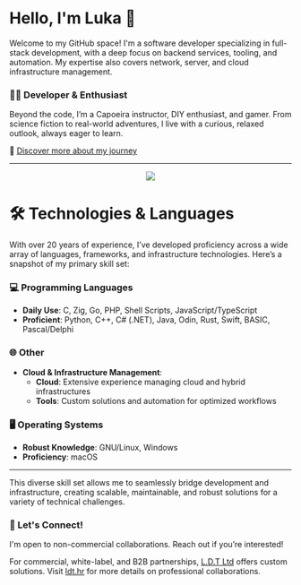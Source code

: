 # Hello, I'm Luka 👋

Welcome to my GitHub space! I'm a software developer specializing in full-stack development, with a deep focus on backend services, tooling, and automation. My expertise also covers network, server, and cloud infrastructure management.

### 👨‍💻 Developer & Enthusiast
Beyond the code, I’m a Capoeira instructor, DIY enthusiast, and gamer. From science fiction to real-world adventures, I live with a curious, relaxed outlook, always eager to learn.

🔗 [Discover more about my journey](https://lukavoid.xyz)

---

<p align="center">
  <img align="center" src="https://github-readme-stats-arvvoid.vercel.app/api?username=arvvoid&show_icons=true&hide_title=true&include_all_commits=true&show=discussions_started,discussions_answered,prs_merged,prs_merged_percentage&rank_icon=github&count_private=true&theme=merko" />
</p>

# 🛠️ Technologies & Languages

With over 20 years of experience, I’ve developed proficiency across a wide array of languages, frameworks, and infrastructure technologies. Here’s a snapshot of my primary skill set:

### 💻 Programming Languages
- **Daily Use**: C, Zig, Go, PHP, Shell Scripts, JavaScript/TypeScript
- **Proficient**: Python, C++, C# (.NET), Java, Odin, Rust, Swift, BASIC, Pascal/Delphi

### 🌐 Other
- **Cloud & Infrastructure Management**: 
  - **Cloud**: Extensive experience managing cloud and hybrid infrastructures
  - **Tools**: Custom solutions and automation for optimized workflows

### 🖥️ Operating Systems
- **Robust Knowledge**: GNU/Linux, Windows
- **Proficiency**: macOS
  
---

This diverse skill set allows me to seamlessly bridge development and infrastructure, creating scalable, maintainable, and robust solutions for a variety of technical challenges.

### 🤝 Let's Connect!

I'm open to non-commercial collaborations. Reach out if you’re interested!

For commercial, white-label, and B2B partnerships, [L.D.T Ltd](https://github.com/l-d-t) offers custom solutions. Visit [ldt.hr](https://ldt.hr) for more details on professional collaborations.
